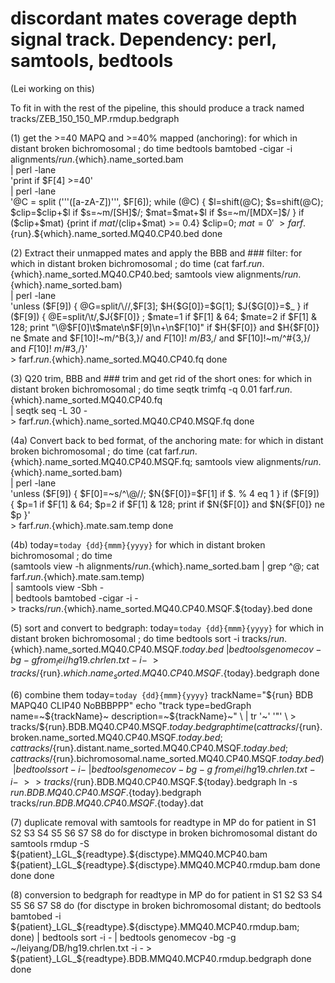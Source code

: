 # discordant mates coverage depth signal track. Dependency: perl, samtools, bedtools

(Lei working on this)

To fit in with the rest of the pipeline, this should
produce a track named tracks/ZEB_150_150_MP.rmdup.bedgraph

(1) get the >=40 MAPQ and >=40% mapped (anchoring):
    for which in distant broken bichromosomal ; do
        time bedtools bamtobed -cigar -i alignments/${run}.${which}.name_sorted.bam \
          | perl -lane \
            'print if $F[4] >=40' \
          | perl -lane \
            '@C = split ('\''([a-zA-Z])'\'', $F[6]);
             while (@C)
               {
               $l=shift(@C);
               $s=shift(@C);
               $clip=$clip+$l if $s=~m/[SH]$/;
               $mat=$mat+$l if $s=~m/[MDX=]$/
               }
             if ($clip+$mat)
               {print if $mat/($clip+$mat) >= 0.4}
             $clip=0;
             $mat=0' \
          > farf.${run}.${which}.name_sorted.MQ40.CP40.bed
        done

(2) Extract their unmapped mates and apply the BBB and ### filter:
    for which in distant broken bichromosomal ; do
        time (cat farf.${run}.${which}.name_sorted.MQ40.CP40.bed;
              samtools view alignments/${run}.${which}.name_sorted.bam) \
          | perl -lane \
            'unless ($F[9])
               {
               @G=split/\//,$F[3];
               $H{$G[0]}=$G[1];
               $J{$G[0]}=$_
               }
             if ($F[9])
               {
               @E=split/\t/,$J{$F[0]} ;
               $mate=1 if $F[1] & 64;
               $mate=2 if $F[1] & 128;
               print "\@$F[0]\t$mate\n$F[9]\n\+\n$F[10]"
                 if $H{$F[0]}
                 and $H{$F[0]} ne $mate
                 and $F[10]!~m/^B{3,}/
                 and $F[10]!~m/B{3,}$/
                 and $F[10]!~m/^\#{3,}/
                 and $F[10]!~m/\#{3,}$/}' \
          > farf.${run}.${which}.name_sorted.MQ40.CP40.fq
        done

(3) Q20 trim, BBB and ### trim and get rid of the short ones:
    for which in distant broken bichromosomal ; do
        time seqtk trimfq -q 0.01 farf.${run}.${which}.name_sorted.MQ40.CP40.fq \
          | seqtk seq -L 30 - \
          > farf.${run}.${which}.name_sorted.MQ40.CP40.MSQF.fq
        done

(4a) Convert back to bed format, of the anchoring mate:
    for which in distant broken bichromosomal ; do
        time (cat farf.${run}.${which}.name_sorted.MQ40.CP40.MSQF.fq;
              samtools view alignments/${run}.${which}.name_sorted.bam) \
          | perl -lane \
            'unless ($F[9])
               {
               $F[0]=~s/^\@//;
               $N{$F[0]}=$F[1] if $. % 4 eq 1
               }
             if ($F[9])
               {
               $p=1 if $F[1] & 64;
               $p=2 if $F[1] & 128;
               print if $N{$F[0]} and $N{$F[0]} ne $p
               }' \
          > farf.${run}.${which}.mate.sam.temp
        done

(4b)
    today=`today {dd}{mmm}{yyyy}`
    for which in distant broken bichromosomal ; do
        time \
          (samtools view -h alignments/${run}.${which}.name_sorted.bam | grep ^@;
           cat farf.${run}.${which}.mate.sam.temp) \
          | samtools view -Sbh - \
          | bedtools bamtobed -cigar -i - \
          > tracks/${run}.${which}.name_sorted.MQ40.CP40.MSQF.${today}.bed
        done

(5) sort and convert to bedgraph:
    today=`today {dd}{mmm}{yyyy}`
    for which in distant broken bichromosomal ; do
        time bedtools sort -i tracks/${run}.${which}.name_sorted.MQ40.CP40.MSQF.${today}.bed \
          | bedtools genomecov -bg -g from_lei/hg19.chrlen.txt -i - \
          > tracks/${run}.${which}.name_sorted.MQ40.CP40.MSQF.${today}.bedgraph
        done

(6) combine them
    today=`today {dd}{mmm}{yyyy}`
    trackName="${run} BDB MAPQ40 CLIP40 NoBBBPPP"
    echo "track type=bedGraph name=~${trackName}~ description=~${trackName}~" \
      | tr '~' '"' \
      > tracks/${run}.BDB.MQ40.CP40.MSQF.${today}.bedgraph
    time (cat tracks/${run}.broken.name_sorted.MQ40.CP40.MSQF.${today}.bed;
          cat tracks/${run}.distant.name_sorted.MQ40.CP40.MSQF.${today}.bed;
          cat tracks/${run}.bichromosomal.name_sorted.MQ40.CP40.MSQF.${today}.bed) \
      | bedtools sort -i - \
      | bedtools genomecov -bg -g \
          from_lei/hg19.chrlen.txt -i - \
      >> tracks/${run}.BDB.MQ40.CP40.MSQF.${today}.bedgraph
    ln -s        ${run}.BDB.MQ40.CP40.MSQF.${today}.bedgraph \
          tracks/${run}.BDB.MQ40.CP40.MSQF.${today}.dat

(7) duplicate removal with samtools
    for readtype in MP
      do
      for patient in S1 S2 S3 S4 S5 S6 S7 S8
        do
        for disctype in broken bichromosomal distant
          do
          samtools rmdup -S ${patient}_LGL_${readtype}.${disctype}.MMQ40.MCP40.bam ${patient}_LGL_${readtype}.${disctype}.MMQ40.MCP40.rmdup.bam
          done
        done
      done
    
    
(8) conversion to bedgraph
    for readtype in MP
      do
      for patient in S1 S2 S3 S4 S5 S6 S7 S8
        do
        (for disctype in broken bichromosomal distant; do bedtools bamtobed -i ${patient}_LGL_${readtype}.${disctype}.MMQ40.MCP40.rmdup.bam; done) | bedtools sort -i - | bedtools genomecov -bg -g ~/leiyang/DB/hg19.chrlen.txt -i - > ${patient}_LGL_${readtype}.BDB.MMQ40.MCP40.rmdup.bedgraph
        done
      done

